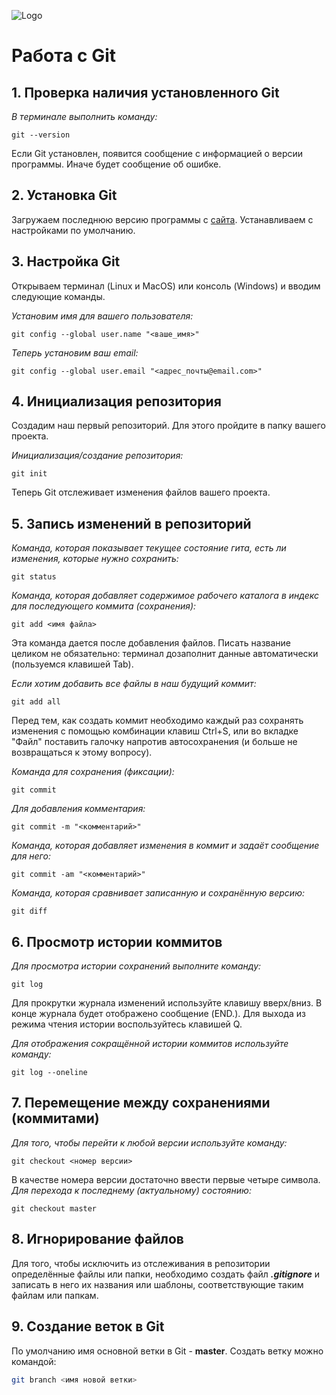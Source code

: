 ![Logo](Git-Logo-1788C.png) 
# Работа с Git
## 1. Проверка наличия установленного Git
*В терминале выполнить команду:*
```
git --version
``` 
Если Git установлен, появится сообщение с информацией о версии программы. Иначе будет сообщение об ошибке.
## 2. Установка Git
Загружаем последнюю версию программы с [сайта](https://git-scm.com/download/). Устанавливаем с настройками по умолчанию.
## 3. Настройка Git
Открываем терминал (Linux и MacOS) или консоль (Windows) и вводим следующие команды.

*Установим имя для вашего пользователя:*
```
git config --global user.name "<ваше_имя>"
```
*Теперь установим ваш email:*
```
git config --global user.email "<адрес_почты@email.com>"
```
## 4. Инициализация репозитория
Создадим наш первый репозиторий. Для этого пройдите в папку вашего проекта.

*Инициализация/создание репозитория:*
```
git init
```
Теперь Git отслеживает изменения файлов вашего проекта. 
## 5. Запись изменений в репозиторий
*Команда, которая показывает текущее состояние гита, есть 
ли изменения, которые нужно сохранить:*
```
git status
```
*Команда, которая добавляет содержимое рабочего каталога 
в индекс для последующего коммита (сохранения):*
```
git add <имя файла>
```
Эта команда дается после добавления
файлов. Писать название целиком не обязательно: терминал дозаполнит данные автоматически (пользуемся клавишей Tab).

*Если хотим добавить все файлы в наш будущий коммит:*
```
git add all
```
Перед тем, как создать коммит необходимо каждый раз сохранять изменения с помощью комбинации клавиш Ctrl+S, или во вкладке "Файл" поставить галочку напротив автосохранения (и больше не возвращаться к этому вопросу).

*Команда для сохранения (фиксации):*
```
git commit
```
*Для добавления комментария:*
```
git commit -m "<комментарий>"
```
*Команда, которая добавляет изменения в коммит и задаёт сообщение для него:*
```
git commit -am "<комментарий>"
```
*Команда, которая сравнивает записанную и сохранённую версию:*
```
git diff
```
## 6. Просмотр истории коммитов
*Для просмотра истории сохранений выполните команду:*
```
git log
```
Для прокрутки журнала изменений используйте клавишу вверх/вниз. В конце журнала будет отображено сообщение (END.). Для выхода из режима чтения истории воспользуйтесь клавишей Q.

*Для отображения сокращённой истории коммитов используйте команду:*
```
git log --oneline
```
## 7. Перемещение между сохранениями (коммитами)
*Для того, чтобы перейти к любой версии используйте команду:*
```
git checkout <номер версии>
```
В качестве номера версии достаточно ввести первые четыре символа.
*Для перехода к последнему (актуальному) состоянию:*
```
git checkout master
```
## 8. Игнорирование файлов
Для того, чтобы исключить из отслеживания в репозитории определённые файлы или папки, необходимо создать файл ***.gitignore*** и записать в него их названия или шаблоны, соответствующие таким файлам или папкам.
## 9. Создание веток в Git
По умолчанию имя основной ветки в Git - **master**.
Создать ветку можно командой:
```bash
git branch <имя новой ветки>
```
